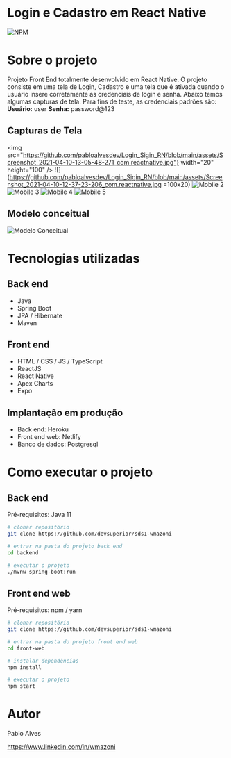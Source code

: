 # Login e Cadastro em React Native
[![NPM](https://img.shields.io/npm/l/react)](https://github.com/neliocursos/exemplo-readme/blob/main/LICENSE) 

# Sobre o projeto

Projeto Front End totalmente desenvolvido em React Native. O projeto consiste em uma tela de Login, Cadastro e uma tela que é ativada quando o usuário insere corretamente as credenciais de login e senha. Abaixo temos algumas capturas de tela. Para fins de teste, as credenciais padrões são: 
**Usuário:** user
**Senha:** password@123

## Capturas de Tela
<img src="https://github.com/pabloalvesdev/Login_Sigin_RN/blob/main/assets/Screenshot_2021-04-10-13-05-48-271_com.reactnative.jpg"} width="20" height="100" />
![](https://github.com/pabloalvesdev/Login_Sigin_RN/blob/main/assets/Screenshot_2021-04-10-12-37-23-206_com.reactnative.jpg =100x20) ![Mobile 2](https://github.com/pabloalvesdev/Login_Sigin_RN/blob/main/assets/Screenshot_2021-04-10-12-35-49-178_com.reactnative.jpg) ![Mobile 3](https://github.com/pabloalvesdev/Login_Sigin_RN/blob/main/assets/Screenshot_2021-04-10-12-35-55-786_com.reactnative.jpg) ![Mobile 4](https://github.com/pabloalvesdev/Login_Sigin_RN/blob/main/assets/Screenshot_2021-04-10-12-36-10-545_com.reactnative.jpg) ![Mobile 5](https://github.com/pabloalvesdev/Login_Sigin_RN/blob/main/assets/Screenshot_2021-04-10-13-05-48-271_com.reactnative.jpg)

## Modelo conceitual
![Modelo Conceitual](https://github.com/acenelio/assets/raw/main/sds1/modelo-conceitual.png)

# Tecnologias utilizadas
## Back end
- Java
- Spring Boot
- JPA / Hibernate
- Maven
## Front end
- HTML / CSS / JS / TypeScript
- ReactJS
- React Native
- Apex Charts
- Expo
## Implantação em produção
- Back end: Heroku
- Front end web: Netlify
- Banco de dados: Postgresql

# Como executar o projeto

## Back end
Pré-requisitos: Java 11

```bash
# clonar repositório
git clone https://github.com/devsuperior/sds1-wmazoni

# entrar na pasta do projeto back end
cd backend

# executar o projeto
./mvnw spring-boot:run
```

## Front end web
Pré-requisitos: npm / yarn

```bash
# clonar repositório
git clone https://github.com/devsuperior/sds1-wmazoni

# entrar na pasta do projeto front end web
cd front-web

# instalar dependências
npm install

# executar o projeto
npm start
```

# Autor

Pablo Alves

https://www.linkedin.com/in/wmazoni
